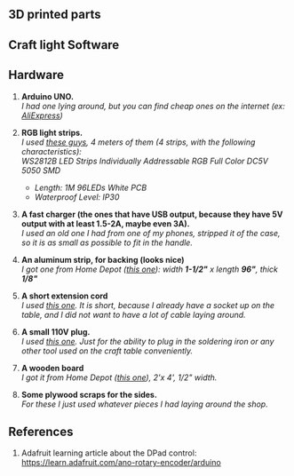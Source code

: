
## 3D printed parts
## Craft light Software

## Hardware
1. **Arduino UNO.**  
   *I had one lying around, but you can find cheap ones on the internet (ex: [AliExpress](https://www.aliexpress.us/item/3256801435608430.html?spm=a2g0o.order_list.order_list_main.5.1e3d1802dr6kES&gatewayAdapt=glo2usa&_randl_shipto=US))*
1. **RGB light strips.**  
   *I used [these guys](https://www.ledbe.com/5vdc-individually-addressable-rgb-ws2812b-led-strips), 4 meters of them (4 strips, with the following characteristics):*  
   *WS2812B LED Strips Individually Addressable RGB Full Color DC5V 5050 SMD*
   - *Length: 1M 96LEDs White PCB*
   - *Waterproof Level: IP30*

1. **A fast charger (the ones that have USB output, because they have 5V output with at least 1.5-2A, maybe even 3A).**  
   *I used an old one I had from one of my phones, stripped it of the case, so it is as small as possible to fit in the handle.*
1. **An aluminum strip, for backing (looks nice)**  
   *I got one from Home Depot ([this one](https://www.homedepot.com/p/1-1-2-in-x-96-in-Aluminum-Flat-Bar-with-1-8-in-Thick-802567/204273945)): width **1-1/2"** x length **96"**, thick **1/8"***
1. **A short extension cord**  
   *I used [this one](https://www.amazon.com/dp/B071XYQBXX?ref=ppx_yo2ov_dt_b_product_details&th=1). It is short, because I already have a socket up on the table, and I did not want to have a lot of cable laying around.*
1. **A small 110V plug.**  
   *I used [this one](https://www.amazon.com/dp/B092VQKBFB?ref=ppx_yo2ov_dt_b_product_details&th=1). Just for the ability to plug in the soldering iron or any other tool used on the craft table conveniently.*
1. **A wooden board**  
   *I got it from Home Depot ([this one](https://www.homedepot.com/p/Handprint-1-2-in-x-2-ft-x-4-ft-Medium-Density-Fiberboard-279388/202093821)),  2'x 4', 1/2" width.*
1. **Some plywood scraps for the sides.**  
   *For these I just used whatever pieces I had laying around the shop.*

## References
1. Adafruit learning article about the DPad control: https://learn.adafruit.com/ano-rotary-encoder/arduino
